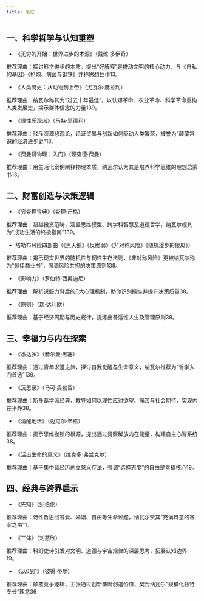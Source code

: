 ```yaml
---
title: 笔记
---
```



## 一、科学哲学与认知重塑

- 《无穷的开始：世界进步的本源》（戴维·多伊奇）

推荐理由：探讨科学进步的本质，提出“好解释”是推动文明的核心动力，与《自私的基因》《枪炮、病菌与钢铁》并称思想巨作13。

- 《人类简史：从动物到上帝》（尤瓦尔·赫拉利）

推荐理由：纳瓦尔称其为“过去十年最佳”，以认知革命、农业革命、科学革命重构人类发展史，揭示群体信念的力量139。

- 《理性乐观派》（马特·里德利）

推荐理由：驳斥资源悲观论，论证贸易与创新如何驱动人类繁荣，被誉为“颠覆常识的经济进步史”13。

- 《费曼讲物理：入门》（理查德·费曼）

推荐理由：用生活化案例阐释物理本质，纳瓦尔认为其是培养科学思维的理想启蒙书13。

## 二、财富创造与决策逻辑
- 《穷查理宝典》（查理·芒格）

推荐理由：超越投资范畴，涵盖思维模型、跨学科智慧及道德哲学，纳瓦尔视其为“成功生活的终极指南”139。

- 塔勒布风险四部曲（《黑天鹅》《反脆弱》《非对称风险》《随机漫步的傻瓜》）

推荐理由：揭示现实世界的随机性与韧性生存法则，《非对称风险》更被纳瓦尔称为“最佳商业书”，强调风险共担的决策原则138。

- 《影响力》（罗伯特·西奥迪尼）

推荐理由：解析说服力背后的6大心理机制，助你识别操纵并提升决策质量38。

- 《原则》（瑞·达利欧）

推荐理由：基于经济周期与历史规律，提炼出普适性人生及管理原则39。

## 三、幸福力与内在探索
- 《悉达多》（赫尔曼·黑塞）

推荐理由：通过青年求道之旅，探讨自我觉醒与生命意义，纳瓦尔推荐为“哲学入门首选”139。

- 《沉思录》（马可·奥勒留）

推荐理由：斯多葛学派经典，教导如何以理性应对欲望、痛苦与社会期待，实现内在平静38。

- 《清醒地活》（迈克尔·辛格）

推荐理由：揭示思维枷锁的根源，提出通过觉察解放内在能量，构建自主心智系统38。

- 《活出生命的意义》（维克多·弗兰克尔）

推荐理由：基于集中营经历创立意义疗法，强调“选择态度”的自由是幸福核心19。

## 四、经典与跨界启示
- 《先知》（纪伯伦）

推荐理由：诗性哲思回答爱、婚姻、自由等生命议题，纳瓦尔赞其“充满诗意的答案之书”1。

- 《三体》（刘慈欣）

推荐理由：科幻史诗引发对文明、道德与宇宙规律的深层思考，拓展认知边界19。

- 《从0到1》（彼得·蒂尔）

推荐理由：颠覆竞争逻辑，主张通过创新垄断创造价值，契合纳瓦尔“规模化独特专长”理念36